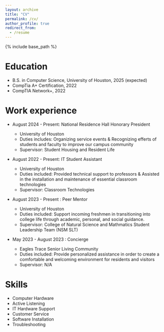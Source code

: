 ```yaml
---
layout: archive
title: "CV"
permalink: /cv/
author_profile: true
redirect_from:
  - /resume
---
```


{% include base_path %}

Education
======
* B.S. in Computer Science, University of Houston, 2025 (expected)
* CompTia A+ Certification, 2022
* CompTIA Network+, 2022

Work experience
======
* August 2024 - Present: National Residence Hall Honorary President
  * University of Houston
  * Duties includes: Organizing service events & Recognizing efferts of students and faculty to improve our campus community
  * Supervisor: Student Housing and Resident Life

* August 2022 - Present: IT Student Assistant
  * University of Houston
  * Duties included: Provided technical support to professors & Assisted in the installation and maintenance of essential classroom technologies
  * Supervisor: Classroom Technologies

* August 2023 - Present : Peer Mentor
  * University of Houston
  * Duties included: Support incoming freshmen in transitioning into college life through academic, personal, and social guidance.
  * Supervisor: College of Natural Science and Mathmatics Student Leadership Team (NSM SLT)
 
* May 2023 - August 2023 : Concierge
  * Eagles Trace Senior Living Community
  * Duties included: Provide personalized assistance in order to create a comfortable and welcoming environment for residents and visitors
  * Supervisor: N/A
  
Skills
======
* Computer Hardware
* Active Listening
* IT Hardware Support
* Customer Service
* Software Installation
* Troubleshooting
